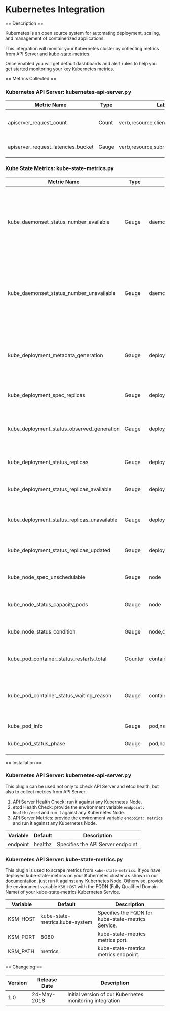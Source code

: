 Kubernetes Integration
=========================

== Description ==

Kubernetes is an open source system for automating deployment, scaling, and management of containerized applications.

This integration will monitor your Kubernetes cluster by collecting metrics from API Server and [kube-state-metrics](https://github.com/kubernetes/kube-state-metrics).

Once enabled you will get default dashboards and alert rules to help you get started monitoring your key Kubernetes metrics.

== Metrics Collected ==

### Kubernetes API Server: kubernetes-api-server.py

| Metric Name                      |Type |Labels                               |Unit        |Description                        |
|----------------------------------|-----|-------------------------------------|------------|-----------------------------------|
|apiserver_request_count           |Count|verb,resource,client,contentType,code|            |Total number of API Server requests|
|apiserver_request_latencies_bucket|Gauge|verb,resource,subresource            |microseconds|API Server request latency         |

### Kube State Metrics: kube-state-metrics.py

| Metric Name                               |Type   |Labels                                                           |Unit|Description                                                                                                            |
|-------------------------------------------|-------|-----------------------------------------------------------------|----|-----------------------------------------------------------------------------------------------------------------------|
|kube_daemonset_status_number_available     |Gauge  |daemonset,namespace                                              |    |The number of nodes that should be running the daemon pod and have one or more of the daemon pod running and available.| 
|kube_daemonset_status_number_unavailable   |Gauge  |daemonset,namespace                                              |    |The number of nodes that should be running the daemon pod and have none of the daemon pod running and available.       |
|kube_deployment_metadata_generation        |Gauge  |deployment,namespace                                             |    |Sequence number representing a specific generation of the desired state.                                               |
|kube_deployment_spec_replicas              |Gauge  |deployment,namespace                                             |    |Number of desired pods for a deployment.                                                                               |
|kube_deployment_status_observed_generation |Gauge  |deployment,namespace                                             |    |The generation observed by the deployment controller.                                                                  |
|kube_deployment_status_replicas            |Gauge  |deployment,namespace                                             |    |The number of replicas per deployment.                                                                                 |
|kube_deployment_status_replicas_available  |Gauge  |deployment,namespace                                             |    |The number of available replicas per deployment.                                                                       |
|kube_deployment_status_replicas_unavailable|Gauge  |deployment,namespace                                             |    |The number of unavailable replicas per deployment.                                                                     |
|kube_deployment_status_replicas_updated    |Gauge  |deployment,namespace                                             |    |The number of updated replicas per deployment.                                                                         |
|kube_node_spec_unschedulable               |Gauge  |node                                                             |    |Whether a node can schedule new pods.                                                                                  |
|kube_node_status_capacity_pods             |Gauge  |node                                                             |    |The total pod resources of the node.                                                                                   |
|kube_node_status_condition                 |Gauge  |node,condition,status                                            |    |The condition of a cluster node.                                                                                       |
|kube_pod_container_status_restarts_total   |Counter|container,namespace,pod                                          |    |The number of container restarts per container.                                                                        |
|kube_pod_container_status_waiting_reason   |Gauge  |container,namespace,pod,reason                                   |    |Describes the reason the container is currently in waiting state.                                                      |
|kube_pod_info                              |Gauge  |pod,namespace,host_ip,pod_ip,node,created_by_kind,created_by_name|    |Information about pod.                                                                                                 |
|kube_pod_status_phase                      |Gauge  |pod,namespace,phase                                              |    |The pods current phase.                                                                                                |

== Installation ==

### Kubernetes API Server: kubernetes-api-server.py
This plugin can be used not only to check API Server and etcd health, but also to collect metrics from API Server.

1. API Server Health Check: run it against any Kubernetes Node.
2. etcd Health Check: provide the environment variable `endpoint: healthz/etcd` and run it against any Kubernetes Node.
3. API Server Metrics: provide the environment variable `endpoint: metrics` and run it against any Kubernetes Node.

|Variable|Default|Description                       |
|--------|-------|----------------------------------|
|endpoint|healthz|Specifies the API Server endpoint.|

### Kubernetes API Server: kube-state-metrics.py
This plugin is used to scrape metrics from `kube-state-metrics`. If you have deployed kube-state-metrics on your Kubernetes cluster as shown in our [documentation](https://docs2.outlyer.com/agent/kubernetes/), just run it against any Kubernetes Node. Otherwise, provide the environment variable `KSM_HOST` with the FQDN (Fully Qualified Domain Name) of your kube-state-metrics Kubernetes Service.

|Variable |Default                       |Description                                       |
|---------|------------------------------|--------------------------------------------------|
|KSM_HOST |kube-state-metrics.kube-system|Specifies the FQDN for kube-state-metrics Service.|
|KSM_PORT |8080                          |kube-state-metrics metrics port.                  |
|KSM_PATH |metrics                       |kube-state-metrics metrics endpoint.              |

== Changelog ==

|Version|Release Date|Description                                             |
|-------|------------|--------------------------------------------------------|
|1.0    |24-May-2018 |Initial version of our Kubernetes monitoring integration|
